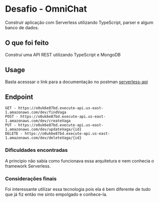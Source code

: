 # Desafio - OmniChat

Construir aplicação com Serverless utilizando TypeScript, parser e algum banco de dados.
## O que foi feito

Construí uma API REST utilizando TypeScript e MongoDB

## Usage
Basta acesssar o link para a documentação no postman
[serverless-api](https://documenter.getpostman.com/view/7337025/T17CEquw?version=latest)

## Endpoint

```
GET - https://o0uk6e87bd.execute-api.us-east-1.amazonaws.com/dev/findVaga
POST - https://o0uk6e87bd.execute-api.us-east-1.amazonaws.com/dev/createVaga
PUT - https://o0uk6e87bd.execute-api.us-east-1.amazonaws.com/dev/updateVaga/{id}
DELETE - https://o0uk6e87bd.execute-api.us-east-1.amazonaws.com/dev/deleteVaga/{id}
```

###  Dificuldades encontradas
A principio não sabia como funcionava essa arquitetura e nem conhecia o framework Serverless.

### Considerações finais
Foi interessante utilizar essa tecnologia pois ela é bem diferente de tudo que já fiz então me sinto empolgado e conhece-la.